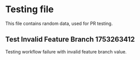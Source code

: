 # Testing file

This file contains random data, used for PR testing.


## Test Invalid Feature Branch 1753263412

Testing workflow failure with invalid feature branch value.
